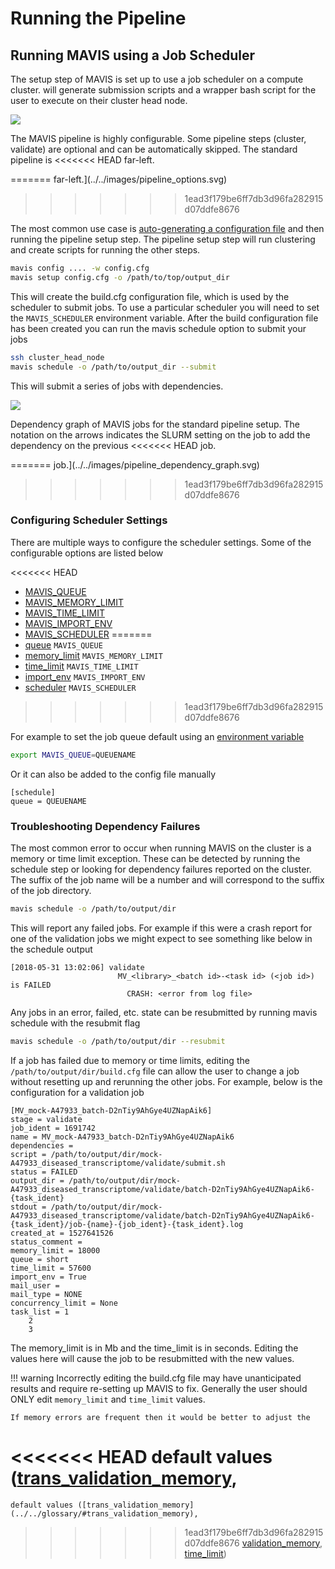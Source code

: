 # Running the Pipeline

## Running MAVIS using a Job Scheduler

The setup step of MAVIS is set up to use a job scheduler on a
compute cluster. will generate submission scripts and a wrapper bash
script for the user to execute on their cluster head node.

![](../../images/pipeline_options.svg)

The MAVIS pipeline is highly configurable. Some pipeline steps
(cluster, validate) are optional and can be automatically skipped. The
standard pipeline is
<<<<<<< HEAD
far-left.

=======
far-left.](../../images/pipeline_options.svg)
>>>>>>> 1ead3f179be6ff7db3d96fa282915d07ddfe8676

The most common use case is
[auto-generating a configuration file](../../tutorials/full/#generating-the-config-file) and then running the pipeline setup step. The pipeline setup
step will run clustering and create scripts for running the other steps.

```bash
mavis config .... -w config.cfg
mavis setup config.cfg -o /path/to/top/output_dir
```

This will create the build.cfg configuration file, which is used by the
scheduler to submit jobs. To use a particular scheduler you will need to
set the `MAVIS_SCHEDULER` environment variable. After the
build configuration file has been created you can run the mavis schedule
option to submit your jobs

```bash
ssh cluster_head_node
mavis schedule -o /path/to/output_dir --submit
```

This will submit a series of jobs with dependencies.

![](../../images/pipeline_dependency_graph.svg)

Dependency graph of MAVIS jobs for the standard pipeline setup. The
notation on the arrows indicates the SLURM setting on the job to add the
dependency on the previous
<<<<<<< HEAD
job.

=======
job.](../../images/pipeline_dependency_graph.svg)
>>>>>>> 1ead3f179be6ff7db3d96fa282915d07ddfe8676

### Configuring Scheduler Settings

There are multiple ways to configure the scheduler settings. Some of the
configurable options are listed below

<<<<<<< HEAD
-   [MAVIS_QUEUE](../../glossary/#queue)
-   [MAVIS_MEMORY_LIMIT](../../glossary/#memory_limit)
-   [MAVIS_TIME_LIMIT](../../glossary/#time_limit)
-   [MAVIS_IMPORT_ENV](../../glossary/#import_env)
-   [MAVIS_SCHEDULER](../../glossary/#scheduler)
=======
-   [queue](../../glossary/#queue) `MAVIS_QUEUE`
-   [memory_limit](../../glossary/#memory_limit) `MAVIS_MEMORY_LIMIT`
-   [time_limit](../../glossary/#time_limit) `MAVIS_TIME_LIMIT`
-   [import_env](../../glossary/#import_env) `MAVIS_IMPORT_ENV`
-   [scheduler](../../glossary/#scheduler) `MAVIS_SCHEDULER`
>>>>>>> 1ead3f179be6ff7db3d96fa282915d07ddfe8676

For example to set the job queue default using an
[environment variable](../../configuration/settings/#environment-variables)

```bash
export MAVIS_QUEUE=QUEUENAME
```

Or it can also be added to the config file manually

    [schedule]
    queue = QUEUENAME

### Troubleshooting Dependency Failures

The most common error to occur when running MAVIS on the cluster is a
memory or time limit exception. These can be detected by running the
schedule step or looking for dependency failures reported on the
cluster. The suffix of the job name will be a number and will correspond
to the suffix of the job directory.

```bash
mavis schedule -o /path/to/output/dir
```

This will report any failed jobs. For example if this were a crash
report for one of the validation jobs we might expect to see something
like below in the schedule output

    [2018-05-31 13:02:06] validate
                            MV_<library>_<batch id>-<task id> (<job id>) is FAILED
                              CRASH: <error from log file>

Any jobs in an error, failed, etc. state can be resubmitted by running
mavis schedule with the resubmit flag

```bash
mavis schedule -o /path/to/output/dir --resubmit
```

If a job has failed due to memory or time limits, editing the
`/path/to/output/dir/build.cfg` file can allow the user to change a job
without resetting up and rerunning the other jobs. For example, below is
the configuration for a validation job

    [MV_mock-A47933_batch-D2nTiy9AhGye4UZNapAik6]
    stage = validate
    job_ident = 1691742
    name = MV_mock-A47933_batch-D2nTiy9AhGye4UZNapAik6
    dependencies =
    script = /path/to/output/dir/mock-A47933_diseased_transcriptome/validate/submit.sh
    status = FAILED
    output_dir = /path/to/output/dir/mock-A47933_diseased_transcriptome/validate/batch-D2nTiy9AhGye4UZNapAik6-{task_ident}
    stdout = /path/to/output/dir/mock-A47933_diseased_transcriptome/validate/batch-D2nTiy9AhGye4UZNapAik6-{task_ident}/job-{name}-{job_ident}-{task_ident}.log
    created_at = 1527641526
    status_comment =
    memory_limit = 18000
    queue = short
    time_limit = 57600
    import_env = True
    mail_user =
    mail_type = NONE
    concurrency_limit = None
    task_list = 1
        2
        3

The memory\_limit is in Mb and the time\_limit is in seconds. Editing
the values here will cause the job to be resubmitted with the new
values.

!!! warning
    Incorrectly editing the build.cfg file may have unanticipated results
    and require re-setting up MAVIS to fix. Generally the user should ONLY
    edit `memory_limit` and `time_limit` values.

    If memory errors are frequent then it would be better to adjust the
<<<<<<< HEAD
    default values ([trans_validation_memory](../../glossary/#trans-validation-memory),
=======
    default values ([trans_validation_memory](../../glossary/#trans_validation_memory),
>>>>>>> 1ead3f179be6ff7db3d96fa282915d07ddfe8676
    [validation_memory](../../glossary/#validation_memory),
    [time_limit](../../glossary/#time_limit))
